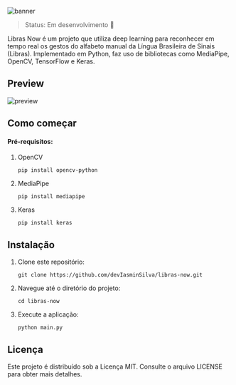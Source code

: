 ![banner](https://github.com/devIasminSilva/libras-now/assets/143299286/bbbf2de4-cb31-4254-bf76-10b0245d7eb5)


> Status: Em desenvolvimento 🔧

Libras Now é um projeto que utiliza deep learning para reconhecer em tempo real os gestos do alfabeto manual da Língua Brasileira de Sinais (Libras). Implementado em Python, faz uso de bibliotecas como MediaPipe, OpenCV, TensorFlow e Keras. 


## Preview

![preview](https://github.com/devIasminSilva/libras-now/assets/143299286/1ed84292-04cc-4cdb-967e-6319113b48da)

## Como começar

#### Pré-requisitos:

1. OpenCV
   ```
   pip install opencv-python
   ```
2. MediaPipe
   ```
   pip install mediapipe
   ```
3. Keras
   ```
   pip install keras
   ```


## Instalação

1. Clone este repositório:
   ```
   git clone https://github.com/devIasminSilva/libras-now.git
   ```
2. Navegue até o diretório do projeto:
   ```
   cd libras-now
   ```
3. Execute a aplicação:
   ```
   python main.py
   ```

## Licença
Este projeto é distribuído sob a Licença MIT. Consulte o arquivo LICENSE para obter mais detalhes.
